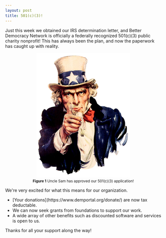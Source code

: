 ```yaml
---
layout: post
title: 501(c)(3)!
---
```


Just this week we obtained our IRS determination letter, and Better Democracy Network is officially a federally recognized 501(c)(3) public charity nonprofit!
This has always been the plan, and now the paperwork has caught up with reality.

<center>
<img src='https://raw.githubusercontent.com/better-dem/better-dem.github.io/master/images/uncle_sam_thumbs_up.png' width='300px'><br>
<small><b>Figure 1</b> Uncle Sam has approved our 501(c)(3) application!</small></center>

We're very excited for what this means for our organization.
<ul>
<li>[Your donations](https://www.demportal.org/donate/) are now tax deductable.</li>
<li>We can now seek grants from foundations to support our work.</li>
<li>A wide array of other benefits such as discounted software and services is open to us.</li>
</ul>

Thanks for all your support along the way!
